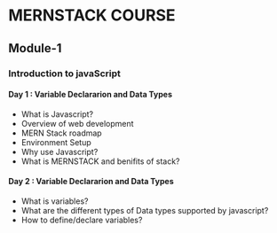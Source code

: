 # MERNSTACK COURSE
## Module-1 
### Introduction to javaScript
#### Day 1 : Variable Declararion and Data Types
- What is Javascript?
- Overview of web development
- MERN Stack roadmap
- Environment Setup
- Why use Javascript?
- What is MERNSTACK and benifits of stack?
#### Day 2 : Variable Declararion and Data Types
- What is variables?
- What are the different types of Data types supported by javascript?
- How to define/declare variables?
